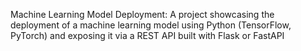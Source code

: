 Machine Learning Model Deployment: A project showcasing the deployment of a machine learning model using Python (TensorFlow, PyTorch) and exposing it via a REST API built with Flask or FastAPI